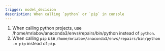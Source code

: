 ```yaml
---
trigger: model_decision
description: When calling `python` or `pip` in console
---
```


1. When calling python projects, use /home/mriabov/anaconda3/envs/repairs/bin/python instead of `python`.
2. When calling `pip` use `/home/mriabov/anaconda3/envs/repairs/bin/python -m pip` instead of `pip`.